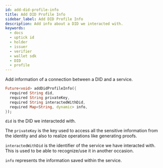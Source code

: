 ```yaml
---
id: add-did-profile-info
title: Add DID Profile Info
sidebar_label: Add DID Profile Info
description: Add info about a DID we interacted with.
keywords:
  - docs
  - uptick id
  - holder
  - issuer
  - verifier
  - wallet sdk
  - DID
  - profile
---
```


Add information of a connection between a DID and a service.

```dart
Future<void> addDidProfileInfo({
  required String did,
  required String privateKey,
  required String interactedWithDid,
  required Map<String, dynamic> info,
});
```

`did` is the DID we interactedd with.

The `privateKey` is the key used to access all the sensitive information from the identity and also to realize operations like generating proofs.

`interactedWithDid` is the identifier of the service we have interacted with. This is used to be able to recognize/use it in another occasion.

`info` represents the information saved within the service.
